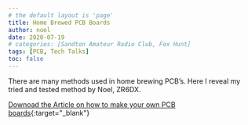 ```yaml
---
# the default layout is 'page'
title: Home Brewed PCB Boards
author: noel
date: 2020-07-19
# categories: [Sandton Amateur Radio Club, Fox Hunt]
tags: [PCB, Tech Talks]
toc: false
---
```


There are many methods used in home brewing PCB’s. Here I reveal my tried and tested method by Noel, ZR6DX.

[Downoad the Article on how to make your own PCB boards](/assets/techtalks/DIY%20PCB's%20for%20Hammies%20Projects.pdf){:target="_blank"}